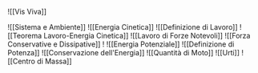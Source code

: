 ![[Vis Viva]]

![[Sistema e Ambiente]]
![[Energia Cinetica]]
![[Definizione di Lavoro]]
![[Teorema Lavoro-Energia Cinetica]]
![[Lavoro di Forze Notevoli]]
![[Forza Conservative e Dissipative]]
!
![[Energia Potenziale]]
![[Definizione di Potenza]]
![[Conservazione dell'Energia]]
![[Quantità di Moto]]
![[Urti]]
![[Centro di Massa]]